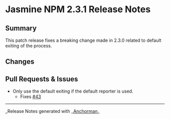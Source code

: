 # Jasmine NPM 2.3.1 Release Notes

## Summary

This patch release fixes a breaking change made in 2.3.0 related to default exiting of the process.

## Changes

## Pull Requests & Issues

- Only use the default exiting if the default reporter is used.
  - Fixes [#43](https://github.com/jasmine/jasmine-npm/issues/43)

---

_Release Notes generated with _[Anchorman](http://github.com/infews/anchorman)\_
